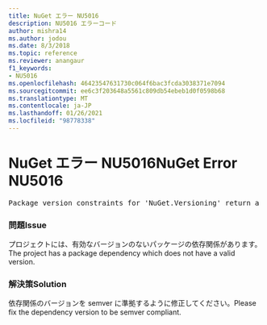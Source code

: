 ```yaml
---
title: NuGet エラー NU5016
description: NU5016 エラーコード
author: mishra14
ms.author: jodou
ms.date: 8/3/2018
ms.topic: reference
ms.reviewer: anangaur
f1_keywords:
- NU5016
ms.openlocfilehash: 46423547631730c064f6bac3fcda3038371e7094
ms.sourcegitcommit: ee6c3f203648a5561c809db54ebeb1d0f0598b68
ms.translationtype: MT
ms.contentlocale: ja-JP
ms.lasthandoff: 01/26/2021
ms.locfileid: "98778338"
---
```

# <a name="nuget-error-nu5016"></a><span data-ttu-id="7ad0c-103">NuGet エラー NU5016</span><span class="sxs-lookup"><span data-stu-id="7ad0c-103">NuGet Error NU5016</span></span>
<pre>Package version constraints for 'NuGet.Versioning' return a version range that is empty.</pre>

### <a name="issue"></a><span data-ttu-id="7ad0c-104">問題</span><span class="sxs-lookup"><span data-stu-id="7ad0c-104">Issue</span></span>

<span data-ttu-id="7ad0c-105">プロジェクトには、有効なバージョンのないパッケージの依存関係があります。</span><span class="sxs-lookup"><span data-stu-id="7ad0c-105">The project has a package dependency which does not have a valid version.</span></span>


### <a name="solution"></a><span data-ttu-id="7ad0c-106">解決策</span><span class="sxs-lookup"><span data-stu-id="7ad0c-106">Solution</span></span>

<span data-ttu-id="7ad0c-107">依存関係のバージョンを semver に準拠するように修正してください。</span><span class="sxs-lookup"><span data-stu-id="7ad0c-107">Please fix the dependency version to be semver compliant.</span></span>

